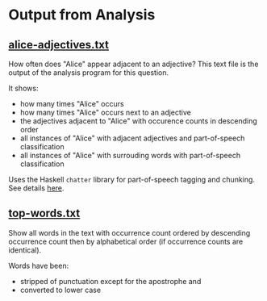 # Output from Analysis

## [alice-adjectives.txt](alice-adjectives.txt)

How often does "Alice" appear adjacent to an adjective? This text file is the output of the analysis program for this question.

It shows:
* how many times "Alice" occurs
* how many times "Alice" occurs next to an adjective
* the adjectives adjacent to "Alice" with occurence counts in descending order
* all instances of "Alice" with adjacent adjectives and part-of-speech classification
* all instances of "Alice" with surrouding words with part-of-speech classification

Uses the Haskell `chatter` library for part-of-speech tagging and chunking. See details [here](https://hackage.haskell.org/package/chatter).

## [top-words.txt](top-words.txt)

Show all words in the text with occurrence count ordered by descending occurrence count then by alphabetical order (if occurrence counts are identical).

Words have been:
* stripped of punctuation except for the apostrophe and
* converted to lower case
